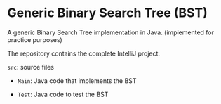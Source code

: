 # Generic Binary Search Tree (BST)

A generic Binary Search Tree implementation in Java. (implemented for practice purposes)

The repository contains the complete IntelliJ project.

`src`: source files

- `Main`: Java code that implements the BST

- `Test`: Java code to test the BST